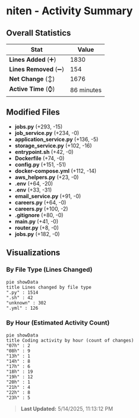 # niten - Activity Summary 

## Overall Statistics

| Stat                   | Value                                                             |
| ---------------------- | ----------------------------------------------------------------- |
| **Lines Added** (➕)   | 1830                                          |
| **Lines Removed** (➖) | 154                                        |
| **Net Change** (↕)    | 1676                |
| **Active Time** (⌚)   | 86 minutes |


## Modified Files
- **jobs.py** (+293, -15)
- **job_service.py** (+234, -0)
- **application_service.py** (+136, -5)
- **storage_service.py** (+102, -16)
- **entrypoint.sh** (+42, -0)
- **Dockerfile** (+74, -0)
- **config.py** (+151, -51)
- **docker-compose.yml** (+112, -14)
- **aws_helpers.py** (+23, -0)
- **.env** (+64, -20)
- **.env** (+33, -31)
- **email_service.py** (+91, -0)
- **careers.py** (+64, -0)
- **careers.py** (+100, -2)
- **.gitignore** (+80, -0)
- **main.py** (+41, -0)
- **router.py** (+8, -0)
- **jobs.py** (+182, -0)

## Visualizations

### By File Type (Lines Changed)

```mermaid
pie showData
title Lines changed by file type
".py" : 1514
".sh" : 42
"unknown" : 302
".yml" : 126
```

### By Hour (Estimated Activity Count)

```mermaid
pie showData
title Coding activity by hour (count of changes)
"07h" : 2
"08h" : 9
"13h" : 1
"14h" : 8
"17h" : 6
"18h" : 19
"19h" : 12
"20h" : 1
"21h" : 4
"22h" : 8
"23h" : 5
```


> **Last Updated:** 5/14/2025, 11:13:12 PM